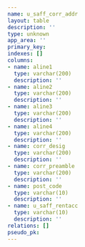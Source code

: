 ```yaml
---
name: u_saff_corr_addr
layout: table
description: ''
type: unknown
app_area: ''
primary_key: 
indexes: []
columns:
- name: aline1
  type: varchar(200)
  description: ''
- name: aline2
  type: varchar(200)
  description: ''
- name: aline3
  type: varchar(200)
  description: ''
- name: aline4
  type: varchar(200)
  description: ''
- name: corr_desig
  type: varchar(200)
  description: ''
- name: corr_preamble
  type: varchar(200)
  description: ''
- name: post_code
  type: varchar(10)
  description: ''
- name: u_saff_rentacc
  type: varchar(10)
  description: ''
relations: []
pseudo_pk: 
---
```


